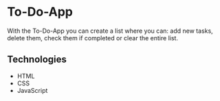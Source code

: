 # To-Do-App

With the To-Do-App you can create a list where you can: add new tasks, delete them, check them if completed or clear the entire list.

## Technologies

- HTML
- CSS
- JavaScript
